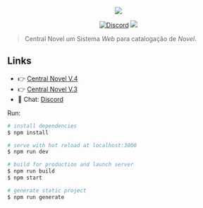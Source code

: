 <p align="center"><img align="center" src="https://centralnovel.com.br/images/logo/main-logo.png"/></p>
<p align="center">
  <a href="https://discord.gg/qCjSsdX"><img src="https://badgen.net/badge/Discord/join-us/7289DA" alt="Discord"></a>
  <img src="https://travis-ci.org/luizotavior/centralnovel.svg?branch=master"/>
</p>

> Central Novel um Sistema *Web* para catalogação de *Novel*.


## Links


- 👉 [Central Novel V.4](https://beta.centralnovel.com.br)
- 👉 [Central Novel V.3](https://centralnovel.com.br)
- 💬 Chat: [Discord](https://discord.gg/qCjSsdX)

Run:
``` bash
# install dependencies
$ npm install

# serve with hot reload at localhost:3000
$ npm run dev

# build for production and launch server
$ npm run build
$ npm start

# generate static project
$ npm run generate
```

